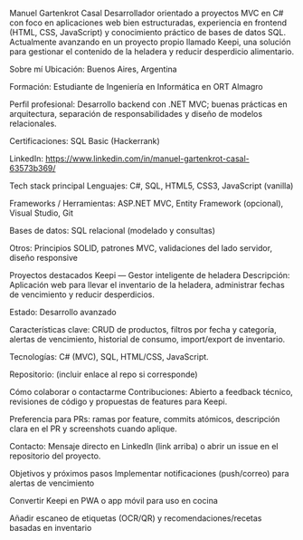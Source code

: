 Manuel Gartenkrot Casal
Desarrollador orientado a proyectos MVC en C# con foco en aplicaciones web bien estructuradas, experiencia en frontend (HTML, CSS, JavaScript) y conocimiento práctico de bases de datos SQL. Actualmente avanzando en un proyecto propio llamado Keepi, una solución para gestionar el contenido de la heladera y reducir desperdicio alimentario.

Sobre mí
Ubicación: Buenos Aires, Argentina

Formación: Estudiante de Ingeniería en Informática en ORT Almagro

Perfil profesional: Desarrollo backend con .NET MVC; buenas prácticas en arquitectura, separación de responsabilidades y diseño de modelos relacionales.

Certificaciones: SQL Basic (Hackerrank)

LinkedIn: https://www.linkedin.com/in/manuel-gartenkrot-casal-63573b369/

Tech stack principal
Lenguajes: C#, SQL, HTML5, CSS3, JavaScript (vanilla)

Frameworks / Herramientas: ASP.NET MVC, Entity Framework (opcional), Visual Studio, Git

Bases de datos: SQL relacional (modelado y consultas)

Otros: Principios SOLID, patrones MVC, validaciones del lado servidor, diseño responsive

Proyectos destacados
Keepi — Gestor inteligente de heladera
Descripción: Aplicación web para llevar el inventario de la heladera, administrar fechas de vencimiento y reducir desperdicios.

Estado: Desarrollo avanzado

Características clave: CRUD de productos, filtros por fecha y categoría, alertas de vencimiento, historial de consumo, import/export de inventario.

Tecnologías: C# (MVC), SQL, HTML/CSS, JavaScript.

Repositorio: (incluir enlace al repo si corresponde)

Cómo colaborar o contactarme
Contribuciones: Abierto a feedback técnico, revisiones de código y propuestas de features para Keepi.

Preferencia para PRs: ramas por feature, commits atómicos, descripción clara en el PR y screenshots cuando aplique.

Contacto: Mensaje directo en LinkedIn (link arriba) o abrir un issue en el repositorio del proyecto.

Objetivos y próximos pasos
Implementar notificaciones (push/correo) para alertas de vencimiento

Convertir Keepi en PWA o app móvil para uso en cocina

Añadir escaneo de etiquetas (OCR/QR) y recomendaciones/recetas basadas en inventario
